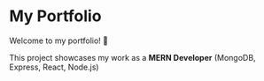 # My Portfolio

Welcome to my portfolio! 🚀

This project showcases my work as a **MERN Developer** (MongoDB, Express, React, Node.js)

